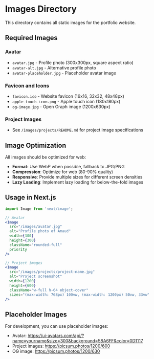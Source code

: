 # Images Directory

This directory contains all static images for the portfolio website.

## Required Images

### Avatar
- `avatar.jpg` - Profile photo (300x300px, square aspect ratio)
- `avatar-alt.jpg` - Alternative profile photo
- `avatar-placeholder.jpg` - Placeholder avatar image

### Favicon and Icons
- `favicon.ico` - Website favicon (16x16, 32x32, 48x48px)
- `apple-touch-icon.png` - Apple touch icon (180x180px)
- `og-image.jpg` - Open Graph image (1200x630px)

### Project Images
- See `/images/projects/README.md` for project image specifications

## Image Optimization

All images should be optimized for web:
- **Format**: Use WebP when possible, fallback to JPG/PNG
- **Compression**: Optimize for web (80-90% quality)
- **Responsive**: Provide multiple sizes for different screen densities
- **Lazy Loading**: Implement lazy loading for below-the-fold images

## Usage in Next.js

```jsx
import Image from 'next/image';

// Avatar
<Image
  src="/images/avatar.jpg"
  alt="Profile photo of Amaud"
  width={300}
  height={300}
  className="rounded-full"
  priority
/>

// Project images
<Image
  src="/images/projects/project-name.jpg"
  alt="Project screenshot"
  width={1200}
  height={600}
  className="w-full h-64 object-cover"
  sizes="(max-width: 768px) 100vw, (max-width: 1200px) 50vw, 33vw"
/>
```

## Placeholder Images

For development, you can use placeholder images:
- Avatar: https://ui-avatars.com/api/?name=yourname&size=300&background=58A6FF&color=0D1117
- Project images: https://picsum.photos/1200/600
- OG image: https://picsum.photos/1200/630



